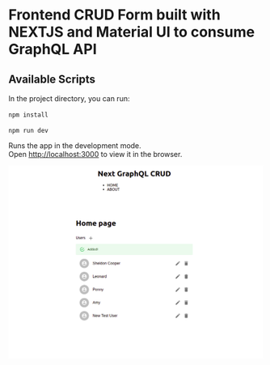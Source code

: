 # Frontend CRUD Form built with NEXTJS and Material UI to consume GraphQL API

## Available Scripts

In the project directory, you can run:

`npm install`

`npm run dev`

Runs the app in the development mode.\
Open [http://localhost:3000](http://localhost:3000) to view it in the browser.

![alt text](https://raw.githubusercontent.com/mrron313/next-js-graphql-crud/main/Screenshot%20from%202021-07-14%2010-55-17.png)

